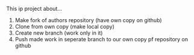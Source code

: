 This ip project about...

1. Make fork of authors repository (have own copy on github)
2. Clone from own copy (make local copy)
3. Create new branch (work only in it)
4. Push made work in seperate branch to our own copy pf repository on github
